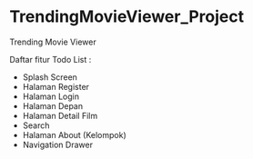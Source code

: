 # TrendingMovieViewer_Project
Trending Movie Viewer

Daftar fitur
Todo List :
 - Splash Screen
 - Halaman Register
 - Halaman Login
 - Halaman Depan
 - Halaman Detail Film
 - Search
 - Halaman About (Kelompok)
 - Navigation Drawer
